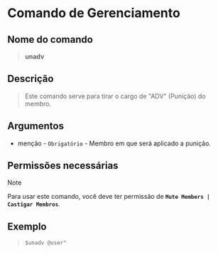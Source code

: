 # Comando de Gerenciamento

## Nome do comando
> **unadv**

## Descrição
> Este comando serve para tirar o cargo de "ADV" (Punição) do membro.

## Argumentos
- menção - `Obrigatório` - Membro em que será aplicado a punição.

## Permissões necessárias
> [!NOTE]
> Para usar este comando, você deve ter permissão de **`Mute Members | Castigar Membros`**.

## Exemplo
> `$unadv @user"`